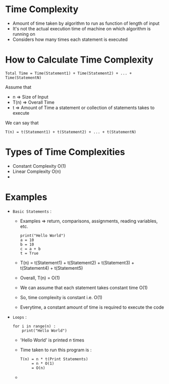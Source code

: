 # Time Complexity

- Amount of time taken by algorithm to run as function of length of input
- It's not the actual execution time of machine on which algorithm is running on
- Considers how many times each statement is executed

# How to Calculate Time Complexity

    Total Time = Time(Statement1) + Time(Statement2) + ... + Time(StatementN)

Assume that

- n => Size of Input
- T(n) => Overall Time
- t => Amount of Time a statement or collection of statements takes to execute

We can say that

    T(n) = t(Statement1) + t(Statement2) + ... + t(StatementN)

# Types of Time Complexities

- Constant Complexity O(1)
- Linear Complexity O(n)
- 

# Examples

- `Basic Statements` :

    - Examples => return, comparisons, assignments, reading variables, etc.
    
          print("Hello World")
          a = 10
          b = 10
          c = a + b
          t = True

    - T(n) = t(Statement1) + t(Statement2) + t(Statement3) + t(Statement4) + t(Statement5)
    - Overall, T(n) = O(1)
    - We can assume that each statement takes constant time O(1)
    - So, time complexity is constant i.e. O(1)
    - Everytime, a constant amount of time is required to execute the code

- `Loops` :

      for i in range(n) :
          print("Hello World")

    - 'Hello World' is printed _n_ times
    - Time taken to run this program is :

          T(n) = n * t(Print Statements)
               = n * O(1)
               = O(n)
    
    - 
